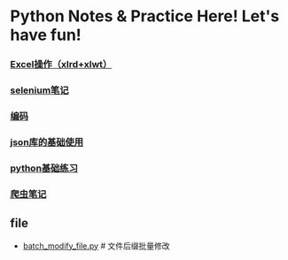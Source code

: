 # Python Notes & Practice Here! Let's have fun!

### <a href="https://github.com/Mucly/PythonNotes/tree/master/Excel-practice">Excel操作（xlrd+xlwt）</a>

### <a href="https://github.com/Mucly/PythonNotes/tree/master/Selenium">selenium笔记</a>

### <a href="https://github.com/Mucly/PythonNotes/tree/master/code">编码</a>

### <a href="https://github.com/Mucly/PythonNotes/tree/master/json">json库的基础使用</a>

### <a href="https://github.com/Mucly/PythonNotes/tree/master/Py-Notes">python基础练习</a>

### <a href="https://github.com/Mucly/PythonNotes/tree/master/Crawler">爬虫笔记</a>

## file
- <a href="https://github.com/Mucly/PythonNotes/blob/master/batch_modify_file.py">batch\_modify\_file.py</a> # 文件后缀批量修改
